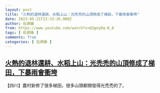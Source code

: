 ```yaml
---
layout: post
title: "火熱的退林還耕、水稻上山：光禿禿的山頂修成了梯田，下暴雨會衝垮"
date: 2023-05-21T23:33:26.000Z
author: 石炳鋒
from: https://www.youtube.com/watch?v=Q3geyDq-H_A
tags: [ 石炳锋 ]
comments: True
categories: [ 石炳锋 ]
---
```

<!--1684712006000-->
[火熱的退林還耕、水稻上山：光禿禿的山頂修成了梯田，下暴雨會衝垮](https://www.youtube.com/watch?v=Q3geyDq-H_A)
------

<div>
【四川】農村新修了很多梯田，很多山頭都開發得光禿禿的了。
</div>
